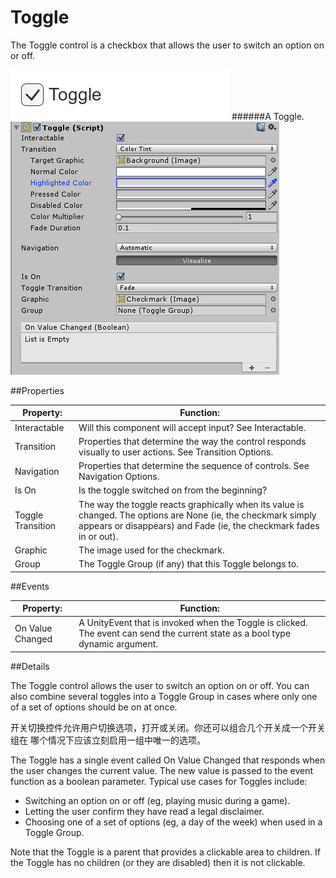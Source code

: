 # Toggle

The Toggle control is a checkbox that allows the user to switch an option on or off.

![](Main/UI_ToggleExample.png)
######A Toggle.
![](Main/UI_ToggleInspector.png)

##Properties

| Property:	 | Function: |
| -- | -- |
| Interactable	 | Will this component will accept input? See Interactable.
| Transition	 | Properties that determine the way the control responds visually to user actions. See Transition Options. |
| Navigation	 | Properties that determine the sequence of controls. See Navigation Options.
| Is On	 | Is the toggle switched on from the beginning? |
| Toggle Transition	 | The way the toggle reacts graphically when its value is changed. The options are None (ie, the checkmark simply appears or disappears) and Fade (ie, the checkmark fades in or out). |
| Graphic	 | The image used for the checkmark. |
| Group	 | The Toggle Group (if any) that this Toggle belongs to. |
##Events

| Property:	 | Function: |
| -- | -- |
| On Value Changed	 | A UnityEvent that is invoked when the Toggle is clicked. The event can send the current state as a bool type dynamic argument. |
##Details

The Toggle control allows the user to switch an option on or off. You can also combine several toggles into a Toggle Group in cases where only one of a set of options should be on at once.

开关切换控件允许用户切换选项，打开或关闭。你还可以组合几个开关成一个开关组在 哪个情况下应该立刻启用一组中唯一的选项。

The Toggle has a single event called On Value Changed that responds when the user changes the current value. The new value is passed to the event function as a boolean parameter. Typical use cases for Toggles include:

* Switching an option on or off (eg, playing music during a game).
* Letting the user confirm they have read a legal disclaimer.
* Choosing one of a set of options (eg, a day of the week) when used in a Toggle Group.

Note that the Toggle is a parent that provides a clickable area to children. If the Toggle has no children (or they are disabled) then it is not clickable.